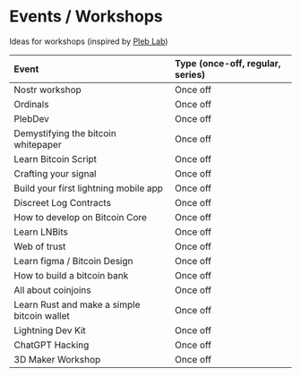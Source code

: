 # Events / Workshops

Ideas for workshops (inspired by [Pleb Lab](https://github.com/PlebLab/PlebLab_Workshops))

| Event | Type (once-off, regular, series) |
| :----------- | :----------- |
| Nostr workshop | Once off |
| Ordinals | Once off | 
| PlebDev | Once off | 
| Demystifying the bitcoin whitepaper | Once off | 
| Learn Bitcoin Script | Once off | 
| Crafting your signal | Once off | 
| Build your first lightning mobile app | Once off | 
| Discreet Log Contracts | Once off | 
| How to develop on Bitcoin Core | Once off | 
| Learn LNBits | Once off | 
| Web of trust | Once off | 
| Learn figma / Bitcoin Design | Once off | 
| How to build a bitcoin bank | Once off | 
| All about coinjoins | Once off | 
| Learn Rust and make a simple bitcoin wallet | Once off | 
| Lightning Dev Kit | Once off | 
| ChatGPT Hacking | Once off | 
| 3D Maker Workshop | Once off | 
